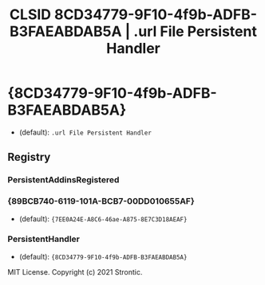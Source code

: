 ﻿---
title: "CLSID 8CD34779-9F10-4f9b-ADFB-B3FAEABDAB5A | .url File Persistent Handler"
excerpt: What is COM-Object CLSID 8CD34779-9F10-4f9b-ADFB-B3FAEABDAB5A?
---

# {8CD34779-9F10-4f9b-ADFB-B3FAEABDAB5A}

* (default): `.url File Persistent Handler`

## Registry


### PersistentAddinsRegistered


### {89BCB740-6119-101A-BCB7-00DD010655AF}

* (default): `{7EE0A24E-A8C6-46ae-A875-8E7C3D18AEAF}`

### PersistentHandler

* (default): `{8CD34779-9F10-4f9b-ADFB-B3FAEABDAB5A}`

MIT License. Copyright (c) 2021 Strontic.



